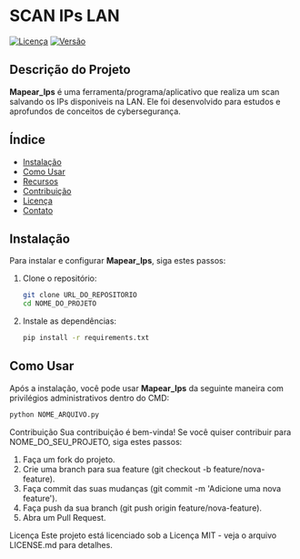 # SCAN IPs LAN

[![Licença](https://img.shields.io/badge/License-MIT-blue.svg)](URL_DA_LICENCA)
[![Versão](https://img.shields.io/badge/Versão-1.0-brightgreen.svg)](URL_DE_LANCAMENTO)

## Descrição do Projeto

**Mapear_Ips** é uma ferramenta/programa/aplicativo que realiza um scan salvando os IPs disponiveis na LAN. Ele foi desenvolvido para estudos e aprofundos de conceitos de cybersegurança.

## Índice

- [Instalação](#instalação)
- [Como Usar](#como-usar)
- [Recursos](#recursos)
- [Contribuição](#contribuição)
- [Licença](#licença)
- [Contato](#contato)

## Instalação

Para instalar e configurar **Mapear_Ips**, siga estes passos:

1. Clone o repositório:

    ```bash
    git clone URL_DO_REPOSITORIO
    cd NOME_DO_PROJETO
    ```

2. Instale as dependências:

    ```bash
    pip install -r requirements.txt
    ```

## Como Usar

Após a instalação, você pode usar **Mapear_Ips** da seguinte maneira com privilégios administrativos dentro do CMD:

```bash
python NOME_ARQUIVO.py
```

Contribuição
Sua contribuição é bem-vinda! Se você quiser contribuir para NOME_DO_SEU_PROJETO, siga estes passos:

1. Faça um fork do projeto.
2. Crie uma branch para sua feature (git checkout -b feature/nova-feature).
3. Faça commit das suas mudanças (git commit -m 'Adicione uma nova feature').
4. Faça push da sua branch (git push origin feature/nova-feature).
5. Abra um Pull Request.
   

Licença
Este projeto está licenciado sob a Licença MIT - veja o arquivo LICENSE.md para detalhes.

